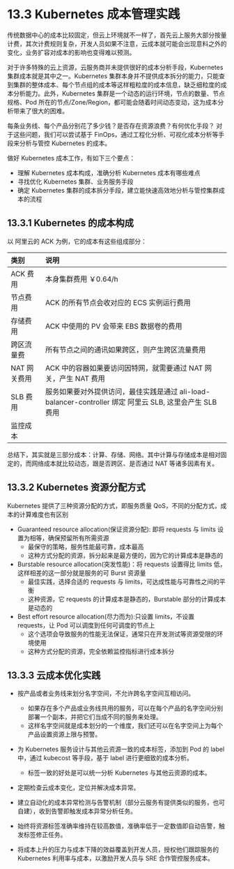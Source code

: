 # 13.3 Kubernetes 成本管理实践

传统数据中心的成本比较固定，但云上环境就不一样了，首先云上服务大部分按量计费，其次计费规则复杂，开发人员如果不注意，云成本就可能会出现意料之外的变化，业务扩容对成本的影响也变得难以预测。

对于许多特殊的云上资源，云服务商并未提供很好的成本分析手段，Kubernetes 集群成本就是其中之一。Kubernetes 集群本身并不提供成本拆分的能力，只能查到集群的整体成本、每个节点组的成本等这样粗粒度的成本信息，缺乏细粒度的成本分析能力。此外，Kubernetes 集群是一个动态的运行环境，节点的数量、节点规格、Pod 所在的节点/Zone/Region，都可能会随着时间动态变动，这为成本分析带来了很大的困难。

每条业务线、每个产品分别花了多少钱？是否存在资源浪费？有何优化手段？ 对于这些问题，我们可以尝试基于 FinOps，通过工程化分析、可视化成本分析等手段来分析与管控 Kubernetes 的成本。

做好 Kubernetes 成本工作，有如下三个要点：

- 理解 Kubernetes 成本构成，准确分析 Kubernetes 成本有哪些难点
- 寻找优化 Kubernetes 集群、业务服务手段
- 确定 Kubernetes 集群的成本拆分手段，建立能快速高效地分析与管控集群成本的流程


## 13.3.1 Kubernetes 的成本构成

以 阿里云的 ACK 为例，它的成本有这些组成部分：


|类别|说明|
|:--|:--|
| ACK 费用 |本身集群费用 ￥0.64/h|
| 节点费用 | ACK 的所有节点会收对应的 ECS 实例运行费用 |
| 存储费用 | ACK 中使用的 PV 会带来 EBS 数据卷的费用|
| 跨区流量费 | 所有节点之间的通讯如果跨区，则产生跨区流量费用|
| NAT 网关费用 | ACK 中的容器如果要访问因特网，就需要通过 NAT 网关，产生 NAT 费用|
| SLB 费用 | 服务如果要对外提供访问，最佳实践是通过 ali-load-balancer-controller 绑定 阿里云 SLB, 这里会产生 SLB 费用|
| 监控成本 | |


总结下，其实就是三部分成本：计算、存储、网络。其中计算与存储成本是相对固定的，而网络成本就比较动态，跟是否跨区、是否通过 NAT 等诸多因素有关。

## 13.3.2 Kubernetes 资源分配方式

Kubernetes 提供了三种资源分配的方式，即服务质量 QoS，不同的分配方式，成本的计算难度也有区别

- Guaranteed resource allocation(保证资源分配): 即将 requests 与 limits 设置为相等，确保预留所有所需资源
	- 最保守的策略，服务性能最可靠，成本最高
	- 这种方式分配的资源，拆分起来是最方便的，因为它的计算成本是静态的
- Burstable resource allocation(突发性能)：将 requests 设置得比 limits 低，这样相差的这一部分就是服务的可 Burst 资源量
	- 最佳实践，选择合适的 requests 与 limits，可达成性能与可靠性之间的平衡
	- 这种资源，它 requests 的计算成本是静态的，Burstable 部分的计算成本是动态的
- Best effort resource allocation(尽力而为):只设置 limits，不设置 requests，让 Pod 可以调度到任何可调度的节点上
	- 这个选项会导致服务的性能无法保证，通常只在开发测试等资源受限的环境使用
	- 这种方式分配的资源，完全依赖监控指标进行成本拆分

##  13.3.3 云成本优化实践

- 按产品或者业务线来划分名字空间，不允许跨名字空间互相访问。
	- 如果存在多个产品或业务线共用的服务，可以在每个产品的名字空间分别部署一个副本，并把它们当成不同的服务来处理。
	- 这样名字空间就是成本划分的一个维度，我们还可以在名字空间上为每个产品设置资源上限与预警。

- 为 Kubernetes 服务设计与其他云资源一致的成本标签，添加到 Pod 的 label 中，通过 kubecost 等手段，基于 label 进行更细致的成本分析。
	- 标签一致的好处是可以统一分析 Kubernetes 与其他云资源的成本。
- 定期检查云成本变化，定位并解决成本异常。
- 建立自动化的成本异常检测与告警机制（部分云服务有提供类似的服务，也可自建），收到告警即触发成本异常分析任务。
- 始终将资源标签准确率维持在较高数值，准确率低于一定数值即自动告警，触发标签修正任务。
- 将成本上升的压力与成本下降的效益覆盖到开发人员，授权他们跟踪服务的 Kubernetes 利用率与成本，以激励开发人员与 SRE 合作管控服务成本。


